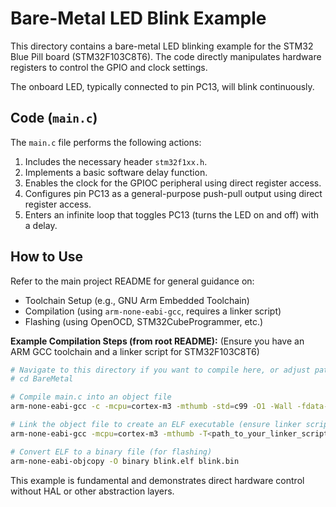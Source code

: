 # Bare-Metal LED Blink Example

This directory contains a bare-metal LED blinking example for the STM32 Blue Pill board (STM32F103C8T6). The code directly manipulates hardware registers to control the GPIO and clock settings.

The onboard LED, typically connected to pin PC13, will blink continuously.

## Code (`main.c`)

The `main.c` file performs the following actions:
1.  Includes the necessary header `stm32f1xx.h`.
2.  Implements a basic software delay function.
3.  Enables the clock for the GPIOC peripheral using direct register access.
4.  Configures pin PC13 as a general-purpose push-pull output using direct register access.
5.  Enters an infinite loop that toggles PC13 (turns the LED on and off) with a delay.

## How to Use

Refer to the main project README for general guidance on:
*   Toolchain Setup (e.g., GNU Arm Embedded Toolchain)
*   Compilation (using `arm-none-eabi-gcc`, requires a linker script)
*   Flashing (using OpenOCD, STM32CubeProgrammer, etc.)

**Example Compilation Steps (from root README):**
(Ensure you have an ARM GCC toolchain and a linker script for STM32F103C8T6)

```bash
# Navigate to this directory if you want to compile here, or adjust paths
# cd BareMetal

# Compile main.c into an object file
arm-none-eabi-gcc -c -mcpu=cortex-m3 -mthumb -std=c99 -O1 -Wall -fdata-sections -ffunction-sections -g main.c -o main.o

# Link the object file to create an ELF executable (ensure linker script is accessible)
arm-none-eabi-gcc -mcpu=cortex-m3 -mthumb -T<path_to_your_linker_script.ld> main.o -o blink.elf -Wl,-Map=blink.map,--gc-sections

# Convert ELF to a binary file (for flashing)
arm-none-eabi-objcopy -O binary blink.elf blink.bin
```
This example is fundamental and demonstrates direct hardware control without HAL or other abstraction layers.
